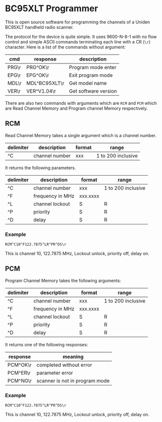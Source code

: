 # BC95XLT Programmer
This is open source software for programming the channels of a Uniden BC95XLT handheld radio scanner.

The protocol for the device is quite simple.  It uses 9600-N-8-1 with no flow control and simple ASCII commands terminating each line with a CR (`\r`) character.  Here is a list of the commands without argument:

| cmd   | response      | description          |
|-------|---------------|----------------------|
| PRG\r | PRG^OK\r      | Program mode enter   |
| EPG\r | EPG^OK\r      | Exit program mode    |
| MDL\r | MDL^BC95XLT\r | Get model name       |
| VER\r | VER^V1.04\r   | Get software version |

There are also two commands with arguments which are `RCM` and `PCM` which are Read Channel Memory and Program channel Memory respectively.  

## RCM
Read Channel Memory takes a single argument which is a channel number.

| delimiter | description      | format   | range                    |
|-----------|------------------|----------|--------------------------|
| ^C        | channel number   | xxx      | 1 to 200 inclusive       |

It returns the following parameters.

| delimiter | description      | format   | range                    |
|-----------|------------------|----------|--------------------------|
| ^C        | channel number   | xxx      | 1 to 200 inclusive       |
| ^F        | frequency in MHz | xxx.xxxx |                          |
| ^L        | channel lockout  | S|R      | S = lockout, R = unlock  |
| ^P        | priority         | S|R      | S = priority, R = normal |
| ^D        | delay            | S|R      | S = on, R = off          |

### Example
    
    RCM^C10^F122.7875^LR^PR^DS\r

This is channel 10, 122.7875 MHz, Lockout unlock, priority off, delay on.

## PCM
Program Channel Memory takes the following arguments:

| delimiter | description      | format   | range                    |
|-----------|------------------|----------|--------------------------|
| ^C        | channel number   | xxx      | 1 to 200 inclusive       |
| ^F        | frequency in MHz | xxx.xxxx |                          |
| ^L        | channel lockout  | S|R      | S = lockout, R = unlock  |
| ^P        | priority         | S|R      | S = priority, R = normal |
| ^D        | delay            | S|R      | S = on, R = off          |

It returns one of the following responses:

| response | meaning                        |
|----------|--------------------------------|
| PCM^OK\r | completed without error        |
| PCM^ER\r | parameter error                |
| PCM^NG\r | scanner is not in program mode |

### Example
    
    RCM^C10^F122.7875^LR^PR^DS\r

This is channel 10, 122.7875 MHz, Lockout unlock, priority off, delay on.





